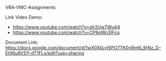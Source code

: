 VRA-VMC-Assignments

Link Video Demo:  

- https://www.youtube.com/watch?v=qlr2Uw7WuA4
- https://www.youtube.com/watch?v=CP8gWn3IFcg


Document Link:    https://docs.google.com/document/d/1wX0XkLyt5PO7TK0nRmN_9rNz_D-EtX6u9VSY-dT1FLs/edit?usp=sharing
